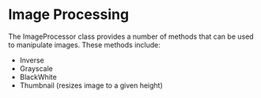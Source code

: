 # Image Processing
The ImageProcessor class provides a number of methods that can be used to manipulate images. These methods include:

- Inverse
- Grayscale
- BlackWhite
- Thumbnail (resizes image to a given height)